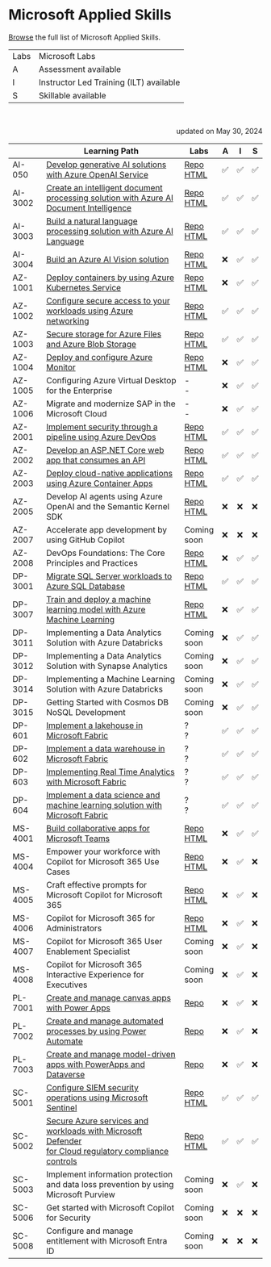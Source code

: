# Microsoft Applied Skills


[Browse](https://learn.microsoft.com/en-us/credentials/browse/?credential_types=applied%20skills) the full list of Microsoft Applied Skills.
<br>


|   |   |
| - | - |
| Labs | Microsoft Labs |
| A | Assessment available |
| I | Instructor Led Training (ILT) available |
| S | Skillable available |

<br>
<p align="right">updated on May 30, 2024</p>

|          | Learning Path                                                                                                        | Labs                                   |A|I|S|
| -------- | -------------------------------------------------------------------------------------------------------------------- |----------------------------------------|-|-|-|
| AI-050   | [Develop generative AI solutions with Azure OpenAI Service][050 LP]                                                  |[Repo][050 Repo]  <br> [HTML][050 HTML] |✅|✅|✅|
| AI-3002  | [Create an intelligent document processing solution with Azure AI Document Intelligence][3002 LP]                    |[Repo][3002 Repo] <br> [HTML][3002 HTML]|✅|✅|✅|
| AI-3003  | [Build a natural language processing solution with Azure AI Language][3003 LP]                                       |[Repo][3003 Repo] <br> [HTML][3003 HTML]|✅|✅|✅|
| AI-3004  | [Build an Azure AI Vision solution][3004 LP]                                                                         |[Repo][3004 Repo] <br> [HTML][3004 HTML]|❌|✅|✅|
| AZ-1001  | [Deploy containers by using Azure Kubernetes Service][1001 LP]                                                       |[Repo][1001 Repo] <br> [HTML][1001 HTML]|❌|✅|✅|
| AZ-1002  | [Configure secure access to your workloads using Azure networking][1002 LP]                                          |[Repo][1002 Repo] <br> [HTML][1002 HTML]|✅|✅|✅|
| AZ-1003  | [Secure storage for Azure Files and Azure Blob Storage][1003 LP]                                                     |[Repo][1003 Repo] <br> [HTML][1003 HTML]|✅|✅|✅|
| AZ-1004  | [Deploy and configure Azure Monitor][1004 LP]                                                                        |[Repo][1004 Repo] <br> [HTML][1004 HTML]|❌|✅|✅|
| AZ-1005  | Configuring Azure Virtual Desktop for the Enterprise                                                                 |- <br> -                                |❌|✅|✅|
| AZ-1006  | Migrate and modernize SAP in the Microsoft Cloud                                                                     |- <br> -                                |❌|✅|✅|
| AZ-2001  | [Implement security through a pipeline using Azure DevOps][2001 LP]                                                  |[Repo][2001 Repo] <br> [HTML][2001 HTML]|✅|✅|✅|
| AZ-2002  | [Develop an ASP.NET Core web app that consumes an API][2002 LP]                                                      |[Repo][2002 Repo] <br> [HTML][2002 HTML]|✅|✅|✅|
| AZ-2003  | [Deploy cloud-native applications using Azure Container Apps][2003 LP]                                               |[Repo][2003 Repo] <br> [HTML][2003 HTML]|✅|✅|✅|
| AZ-2005  | Develop AI agents using Azure OpenAI and the Semantic Kernel SDK                                                     |[Repo][2005 Repo] <br> [HTML][2005 HTML]|❌|❌|❌|
| AZ-2007  | Accelerate app development by using GitHub Copilot                                                                   |Coming <br> soon                        |❌|❌|❌|
| AZ-2008  | DevOps Foundations: The Core Principles and Practices                                                                |[Repo][2008 Repo] <br> [HTML][2008 HTML]|❌|✅|✅|
| DP-3001  | [Migrate SQL Server workloads to Azure SQL Database][3001 LP]                                                        |[Repo][3001 Repo] <br> [HTML][3001 HTML]|✅|✅|✅|
| DP-3007  | [Train and deploy a machine learning model with Azure Machine Learning][3007 LP]                                     |[Repo][3007 Repo] <br> [HTML][3007 HTML]|❌|✅|✅|
| DP-3011  | Implementing a Data Analytics Solution with Azure Databricks                                                         |Coming <br> soon                        |❌|✅|✅|
| DP-3012  | Implementing a Data Analytics Solution with Synapse Analytics                                                        |Coming <br> soon                        |❌|✅|✅|
| DP-3014  | Implementing a Machine Learning Solution with Azure Databricks                                                       |Coming <br> soon                        |❌|✅|✅|
| DP-3015  | Getting Started with Cosmos DB NoSQL Development                                                                     |Coming <br> soon                        |❌|✅|✅|
| DP-601   | [Implement a lakehouse in Microsoft Fabric][601 LP]                                                                  |? <br> ?                                |✅|✅|✅|
| DP-602   | [Implement a data warehouse in Microsoft Fabric][602 LP]                                                             |? <br> ?                                |✅|✅|✅|
| DP-603   | [Implementing Real Time Analytics with Microsoft Fabric][603 LP]                                                     |? <br> ?                                |✅|✅|✅|
| DP-604   | [Implement a data science and machine learning solution with Microsoft Fabric][604 LP]                               |? <br> ?                                |✅|✅|✅|
| MS-4001  | [Build collaborative apps for Microsoft Teams][4001 LP]                                                              |[Repo][4001 Repo] <br> [HTML][4001 HTML]|❌|✅|✅|
| MS-4004  | Empower your workforce with Copilot for Microsoft 365 Use Cases                                                      |[Repo][4004 Repo] <br> [HTML][4004 HTML]|❌|✅|❌|
| MS-4005  | Craft effective prompts for Microsoft Copilot for Microsoft 365                                                      |[Repo][4005 Repo] <br> [HTML][4005 HTML]|❌|✅|❌|
| MS-4006  | Copilot for Microsoft 365 for Administrators                                                                         |[Repo][4006 Repo] <br> [HTML][4006 HTML]|❌|✅|❌|
| MS-4007  | Copilot for Microsoft 365 User Enablement Specialist                                                                 |Coming <br> soon                        |❌|✅|❌|
| MS-4008  | Copilot for Microsoft 365 Interactive Experience for Executives                                                      |Coming <br> soon                        |❌|✅|❌|
| PL-7001  | [Create and manage canvas apps with Power Apps][7001 LP]                                                             |[Repo][7001 Repo]                       |❌|✅|❌|
| PL-7002  | [Create and manage automated processes by using Power Automate][7002 LP]                                             |[Repo][7002 Repo]                       |❌|✅|❌|
| PL-7003  | [Create and manage model-driven apps with PowerApps and Dataverse][7003 LP]                                          |[Repo][7003 Repo]                       |❌|✅|❌|
| SC-5001  | [Configure SIEM security operations using Microsoft Sentinel][5001 LP]                                               |[Repo][5001 Repo] <br> [HTML][5001 HTML]|✅|✅|✅|
| SC-5002  | [Secure Azure services and workloads with Microsoft Defender <br> for Cloud regulatory compliance controls][5002 LP] |[Repo][5002 Repo] <br> [HTML][5002 HTML]|✅|✅|✅|
| SC-5003  | Implement information protection and data loss prevention by using Microsoft Purview                                 |Coming <br> soon                        |❌|✅|❌|
| SC-5006  | Get started with Microsoft Copilot for Security                                                                      |Coming <br> soon                        |❌|❌|❌|
| SC-5008  | Configure and manage entitlement with Microsoft Entra ID                                                             |Coming <br> soon                        |❌|❌|❌|


[050 LP]:   https://learn.microsoft.com/en-us/credentials/applied-skills/develop-generative-ai-solutions-with-azure-openai-service/
[050 Repo]: https://github.com/MicrosoftLearning/mslearn-openai/tree/main
[050 HTML]: https://microsoftlearning.github.io/mslearn-openai/

[1001 LP]:   https://learn.microsoft.com/en-us/credentials/applied-skills/deploy-containers-by-using-azure-kubernetes-service/
[1001 Repo]: https://github.com/MicrosoftLearning/deploy-and-manage-containers-with-azure-kubernetes-service
[1001 HTML]: https://github.com/MicrosoftLearning/deploy-and-manage-containers-with-azure-kubernetes-service/blob/master/Instructions/Labs/Complete%20Guided%20Exercise-Deploy%20Applications%20to%20AKS.md

[1002 LP]:   https://learn.microsoft.com/en-us/credentials/applied-skills/configure-secure-workloads-use-azure-virtual-networking/
[1002 Repo]: https://github.com/MicrosoftLearning/Configure-secure-access-to-workloads-with-Azure-virtual-networking-services
[1002 HTML]: https://microsoftlearning.github.io/Configure-secure-access-to-workloads-with-Azure-virtual-networking-services/

[1003 LP]:   https://learn.microsoft.com/en-us/credentials/applied-skills/secure-storage-azure-files-azure-blob-storage/
[1003 Repo]: https://github.com/MicrosoftLearning/Secure-storage-for-Azure-Files-and-Azure-Blob-Storage
[1003 HTML]: https://microsoftlearning.github.io/Secure-storage-for-Azure-Files-and-Azure-Blob-Storage/

[1004 LP]:   https://learn.microsoft.com/en-us/credentials/applied-skills/deploy-and-configure-azure-monitor/
[1004 Repo]: https://github.com/MicrosoftLearning/APL-1004-deploy-configure-azure-monitor
[1004 HTML]: https://microsoftlearning.github.io/APL-1004-deploy-configure-azure-monitor/

[2001 LP]:   https://learn.microsoft.com/en-us/credentials/applied-skills/implement-security-through-pipeline-using-devops/
[2001 Repo]: https://github.com/MicrosoftLearning/implement-security-through-pipeline-using-devops
[2001 HTML]: https://microsoftlearning.github.io/implement-security-through-pipeline-using-devops/

[2002 LP]:   https://learn.microsoft.com/en-us/credentials/applied-skills/develop-an-aspnet-core-web-app-that-consumes-an-api/
[2002 Repo]: https://github.com/MicrosoftLearning/APL-2002-develop-aspnet-core-consumes-api
[2002 HTML]: https://microsoftlearning.github.io/APL-2002-develop-aspnet-core-consumes-api/

[2003 LP]:   https://learn.microsoft.com/en-us/credentials/applied-skills/deploy-cloud-native-apps-using-azure-container-apps/
[2003 Repo]: https://github.com/MicrosoftLearning/az-2003-deploy-cloud-native-applications-using-azure-container-apps
[2003 HTML]: https://microsoftlearning.github.io/az-2003-deploy-cloud-native-applications-using-azure-container-apps/

[2005 LP]:   https://learn.microsoft.com/en-us/training/paths/develop-ai-agents-azure-open-ai-semantic-kernel-sdk/
[2005 Repo]: https://github.com/MicrosoftLearning/AZ-2005-Develop-AI-agents-OpenAI-Semantic-Kernel-SDK
[2005 HTML]: https://github.com/MicrosoftLearning/AZ-2005-Develop-AI-agents-OpenAI-Semantic-Kernel-SDK/tree/master/Instructions/Labs

[2007 LP]:   ./
[2007 Repo]: ./
[2007 HTML]: ./

[2008 LP]:   ./
[2008 Repo]: https://github.com/MicrosoftLearning/AZ-2008_DevOps_Foundations_Core_Principles_Practices
[2008 HTML]: https://microsoftlearning.github.io/AZ-2008_DevOps_Foundations_Core_Principles_Practices/

[3001 LP]:   https://learn.microsoft.com/en-us/credentials/applied-skills/migrate-sql-workloads-azure-sql-database/
[3001 Repo]: https://github.com/MicrosoftLearning/mslearn-sql-migration
[3001 HTML]: https://microsoftlearning.github.io/mslearn-sql-migration/

[3002 LP]:   https://learn.microsoft.com/en-us/credentials/applied-skills/create-intelligent-document-solution-azure-ai/
[3002 Repo]: https://github.com/MicrosoftLearning/mslearn-ai-document-intelligence
[3002 HTML]: https://microsoftlearning.github.io/mslearn-ai-document-intelligence

[3003 LP]:   https://learn.microsoft.com/en-us/credentials/applied-skills/build-natural-language-solution-azure-ai/
[3003 Repo]: https://github.com/MicrosoftLearning/mslearn-ai-language
[3003 HTML]: https://microsoftlearning.github.io/mslearn-ai-language

[3004 LP]:   https://learn.microsoft.com/en-us/credentials/applied-skills/build-azure-ai-vision-solution/
[3004 Repo]: https://github.com/MicrosoftLearning/mslearn-ai-vision
[3004 HTML]: https://microsoftlearning.github.io/mslearn-ai-vision/

[3007 LP]:   https://learn.microsoft.com/en-us/credentials/applied-skills/train-and-deploy-a-machine-learning-model-with-azure-machine-learning/
[3007 Repo]: https://github.com/MicrosoftLearning/mslearn-azure-ml
[3007 HTML]: https://microsoftlearning.github.io/mslearn-azure-ml/Instructions/11-Deploy-online-endpoint.html

[601 LP]:    https://learn.microsoft.com/en-us/credentials/applied-skills/implement-lakehouse-microsoft-fabric/
[601 Repo]:  ./
[601 HTML]:  ./

[602 LP]:    https://learn.microsoft.com/en-us/credentials/applied-skills/work-with-data-warehouses-using-microsoft-fabric/
[602 Repo]:  ./
[602 HTML]:  ./

[603 LP]:    https://learn.microsoft.com/en-us/credentials/applied-skills/implement-a-real-time-intelligence-solution-with-microsoft-fabric/
[603 Repo]:  ./
[603 HTML]:  ./

[604 LP]:    https://learn.microsoft.com/en-us/credentials/applied-skills/implement-a-data-science-and-machine-learning-solution-with-microsoft-fabric/
[604 Repo]:  ./
[604 HTML]:  ./

[4001 LP]:   https://learn.microsoft.com/en-us/credentials/applied-skills/build-collaborative-apps-microsoft-teams/
[4001 Repo]: https://github.com/MicrosoftLearning/MS-4001-Build-collaborative-apps-for-Microsoft-Teams
[4001 HTML]: https://microsoftlearning.github.io/MS-4001-Build-collaborative-apps-for-Microsoft-Teams/

[4004 LP]:   ./
[4004 Repo]: https://github.com/MicrosoftLearning/MS-4004-Empower-workforce-copilot-use-cases
[4004 HTML]: https://github.com/MicrosoftLearning/MS-4004-Empower-workforce-copilot-use-cases/tree/master/Instructions

[4005 LP]:   ./
[4005 Repo]: https://github.com/MicrosoftLearning/MS-4005-Craft-effective-prompts-for-Microsoft-Copilot-for-Microsoft-365/
[4005 HTML]: https://github.com/MicrosoftLearning/MS-4005-Craft-effective-prompts-for-Microsoft-Copilot-for-Microsoft-365/tree/master/Instructions

[4006 LP]:   https://learn.microsoft.com/en-us/training/courses/ms-4006
[4006 Repo]: https://github.com/MicrosoftLearning/MS-4006-Copilot-for-Microsoft-365-for-Administrators
[4006 HTML]: https://github.com/MicrosoftLearning/MS-4006-Copilot-for-Microsoft-365-for-Administrators/tree/master/Instructions

[4007 LP]:   ./
[4007 Repo]: ./
[4007 HTML]: ./

[4008 LP]:   ./
[4008 Repo]: ./
[4008 HTML]: ./

[5001 LP]:   https://learn.microsoft.com/en-us/credentials/applied-skills/configure-siem-security-operations-using-microsoft-sentinel/
[5001 Repo]: https://github.com/MicrosoftLearning/APL-5001-configure-siem-security-operations-using-microsoft-sentinel
[5001 HTML]: https://microsoftlearning.github.io/APL-5001-configure-siem-security-operations-using-microsoft-sentinel/

[5002 LP]:   https://learn.microsoft.com/en-us/credentials/applied-skills/secure-azure-services-and-workloads-with-microsoft-defender-for-cloud-regulatory-compliance-controls/
[5002 Repo]: https://github.com/MicrosoftLearning/Secure-Azure-with-Microsoft-Defender-Cloud-Compliance-Controls
[5002 HTML]: https://microsoftlearning.github.io/Secure-Azure-with-Microsoft-Defender-Cloud-Compliance-Controls/

[5003 LP]:   ./
[5003 Repo]: ./
[5003 HTML]: ./

[5006 LP]:   ./
[5006 Repo]: ./
[5006 HTML]: ./

[5008 LP]:   ./
[5008 Repo]: ./
[5008 HTML]: ./

[7001 LP]:   https://learn.microsoft.com/en-us/credentials/applied-skills/create-manage-canvas-apps-power-apps/
[7001 Repo]: https://github.com/MicrosoftLearning/PL-7002-Create-and-manage-canvas-apps-with-Power-Apps
[7001 HTML]: ./

[7002 LP]:   https://learn.microsoft.com/en-us/credentials/applied-skills/create-and-manage-automated-processes-with-power-automate/
[7002 Repo]: https://github.com/MicrosoftLearning/PL-7001-Create-and-Manage-Automated-Processes-by-using-Power-Automate
[7002 HTML]: ./

[7003 LP]:   https://learn.microsoft.com/en-us/credentials/applied-skills/create-and-manage-model-driven-apps-with-power-apps-and-dataverse/   
[7003 Repo]: https://github.com/MicrosoftLearning/PL-7003-Create-and-manage-model-driven-apps-with-Power-Apps-and-Dataverse
[7003 HTML]: ./
